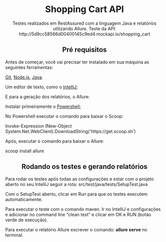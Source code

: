 <h1 align="center">Shopping Cart API</h1>
<p align="center">Testes realizados em RestAssured com a linguagem Java e relatórios utilizando Allure. Teste da API: http://5d9cc58566d00400145c9ed4.mockapi.io/shopping_cart</p>


<h2 align="center">Pré requisitos</h2>

<p> Antes de começar, você vai precisar ter instalado em sua máquina as seguintes ferramentas:</p>
<p><a href="https://git-scm.com">Git</a>, <a href="https://nodejs.org/en/">Node.js</a>, <a href="https://www.java.com/pt-BR/download/ie_manual.jsp?locale=pt_BR">Java</a>.
<p>Um editor de texto, como o <a href="https://www.jetbrains.com/pt-br/idea/download/#section=windows">IntelliJ</a>;</p>
<p></p>
<p>E para a geração dos relatórios, o Allure:
<p>Instalar primeiramente o <a href="https://github.com/PowerShell/PowerShell/releases/tag/v7.1.3">Powershell</a>;</p>
<p>No Powershell executar o comando para baixar o Scoop:</p>
 <p> Invoke-Expression (New-Object System.Net.WebClient).DownloadString('https://get.scoop.sh')</p>
<p>Após, executar o comando para baixar o Allure:</p>
  <p>scoop install allure</p>
  
<h2 align="center">Rodando os testes e gerando relatórios</h2>

<p> Para rodar os testes após todas as configurações e estar com o projeto aberto no seu IntelliJ seguir a rota:
 src/test/java/tests/SetupTest.java</p>
<p>Com o SetupTest aberto, clicar em Run para que os testes executem automaticamente.</p>
<p> Para executar o teste com o comando maven. Ir no IntelliJ e configurações e adicionar no command line “clean test” e clicar em OK e RUN (botão verde de execução).</p>
<p> Para executar o relatório Allure escrever o comando: <b>allure serve </b> no terminal.
